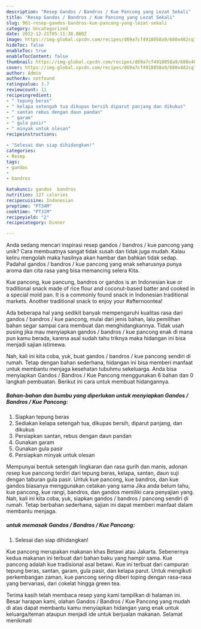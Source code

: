 ```yaml
---
description: "Resep Gandos / Bandros / Kue Pancong yang Lezat Sekali"
title: "Resep Gandos / Bandros / Kue Pancong yang Lezat Sekali"
slug: 961-resep-gandos-bandros-kue-pancong-yang-lezat-sekali
category: Uncategorized
date: 2022-12-21T05:11:38.080Z
image: https://img-global.cpcdn.com/recipes/d69a7cf4918058a9/680x482cq70/gandos-bandros-kue-pancong-foto-resep-utama.jpg
hideToc: false
enableToc: true
enableTocContent: false
thumbnail: https://img-global.cpcdn.com/recipes/d69a7cf4918058a9/680x482cq70/gandos-bandros-kue-pancong-foto-resep-utama.jpg
cover: https://img-global.cpcdn.com/recipes/d69a7cf4918058a9/680x482cq70/gandos-bandros-kue-pancong-foto-resep-utama.jpg
author: Admin
authorAv: notfound
ratingvalue: 3.7
reviewcount: 11
recipeingredient:
- " tepung beras"
- " kelapa setengah tua dikupas bersih diparut panjang dan dikukus"
- " santan rebus dengan daun pandan"
- " garam"
- " gula pasir"
- " minyak untuk olesan"
recipeinstructions:

- "Selesai dan siap dihidangkan!"
categories:
- Resep
tags:
- gandos
- 
- bandros

katakunci: gandos  bandros 
nutrition: 127 calories
recipecuisine: Indonesian
preptime: "PT34M"
cooktime: "PT31M"
recipeyield: "2"
recipecategory: Dinner

---
```





Anda sedang mencari inspirasi resep gandos / bandros / kue pancong yang unik? Cara membuatnya sangat tidak susah dan tidak juga mudah. Kalau keliru mengolah maka hasilnya akan hambar dan bahkan tidak sedap. Padahal gandos / bandros / kue pancong yang enak seharusnya punya aroma dan cita rasa yang bisa memancing selera Kita.





Kue pancong, kue pancung, bandros or gandos is an Indonesian kue or traditional snack made of rice flour and coconut-based batter and cooked in a special mold pan. It is a commonly found snack in Indonesian traditional markets. Another traditional snack to enjoy your #afternoontea!

Ada beberapa hal yang sedikit banyak mempengaruhi kualitas rasa dari gandos / bandros / kue pancong, mulai dari jenis bahan, lalu pemilihan bahan segar sampai cara membuat dan menghidangkannya. Tidak usah pusing jika mau menyiapkan gandos / bandros / kue pancong enak di mana pun kamu berada, karena asal sudah tahu triknya maka hidangan ini bisa menjadi sajian istimewa.






Nah, kali ini kita coba, yuk, buat gandos / bandros / kue pancong sendiri di rumah. Tetap dengan bahan sederhana, hidangan ini bisa memberi manfaat untuk membantu menjaga kesehatan tubuhmu sekeluarga. Anda bisa menyiapkan Gandos / Bandros / Kue Pancong menggunakan 6 bahan dan 0 langkah pembuatan. Berikut ini cara untuk membuat hidangannya.

<!--inarticleads1-->

##### Bahan-bahan dan bumbu yang diperlukan untuk menyiapkan Gandos / Bandros / Kue Pancong:

1. Siapkan  tepung beras
1. Sediakan  kelapa setengah tua, dikupas bersih, diparut panjang, dan dikukus
1. Persiapkan  santan, rebus dengan daun pandan
1. Gunakan  garam
1. Gunakan  gula pasir
1. Persiapkan  minyak untuk olesan


Mempunyai bentuk setengah lingkaran dan rasa gurih dan manis, adonan resep kue pancong terdiri dari tepung beras, kelapa, santan, daun suji dengan taburan gula pasir. Untuk kue pancong, kue bandros, dan kue gandos biasanya menggunakan cetakan yang sama Jika anda belum tahu, kue pancong, kue rangi, bandros, dan gandos memiliki cara penyajian yang. Nah, kali ini kita coba, yuk, siapkan gandos / bandros / pancong sendiri di rumah. Tetap berbahan sederhana, sajian ini dapat memberi manfaat dalam membantu menjaga. 

<!--inarticleads2-->

#####  untuk memasak Gandos / Bandros / Kue Pancong:


1. Selesai dan siap dihidangkan!

Kue pancong merupakan makanan khas Betawi atau Jakarta. Sebenernya kedua makanan ini terbuat dari bahan baku yang hampir sama. Kue pancong adalah kue tradisional asal betawi. Kue ini terbuat dari campuran tepung beras, santan, garam, gula pasir, dan kelapa parut. Untuk mengikuti perkembangan zaman, kue pancong sering diberi toping dengan rasa-rasa yang bervariasi, dari cokelat hingga green tea. 

Terima kasih telah membaca resep yang kami tampilkan di halaman ini. Besar harapan kami, olahan Gandos / Bandros / Kue Pancong yang mudah di atas dapat membantu kamu menyiapkan hidangan yang enak untuk keluarga/teman ataupun menjadi ide untuk berjualan makanan. Selamat menikmati
